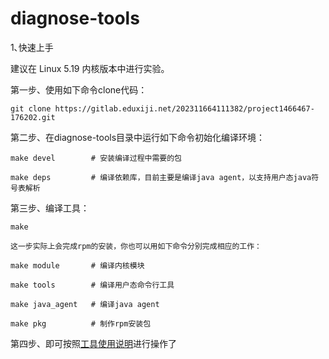 # diagnose-tools

1､快速上手

  建议在 Linux 5.19 内核版本中进行实验。

  第一步、使用如下命令clone代码：

    git clone https://gitlab.eduxiji.net/202311664111382/project1466467-176202.git
    
  第二步、在diagnose-tools目录中运行如下命令初始化编译环境：
  
    make devel        # 安装编译过程中需要的包
    
    make deps         # 编译依赖库，目前主要是编译java agent，以支持用户态java符号表解析
    
  第三步、编译工具：
  
    make
    
    这一步实际上会完成rpm的安装，你也可以用如下命令分别完成相应的工作：
    
    make module       # 编译内核模块
    
    make tools        # 编译用户态命令行工具
    
    make java_agent   # 编译java agent
    
    make pkg          # 制作rpm安装包
    
  第四步、即可按照[工具使用说明](https://gitlab.eduxiji.net/202311664111382/project1466467-176202/-/tree/main/%E5%B7%A5%E5%85%B7%E4%BD%BF%E7%94%A8%E8%AF%B4%E6%98%8E)进行操作了
    
